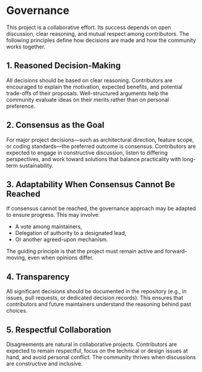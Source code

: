 # Governance

This project is a collaborative effort. Its success depends on open discussion, clear reasoning, and mutual respect among contributors. The following principles define how decisions are made and how the community works together.

## 1. Reasoned Decision-Making
All decisions should be based on clear reasoning. Contributors are encouraged to explain the motivation, expected benefits, and potential trade-offs of their proposals. Well-structured arguments help the community evaluate ideas on their merits rather than on personal preference.

## 2. Consensus as the Goal
For major project decisions—such as architectural direction, feature scope, or coding standards—the preferred outcome is consensus. Contributors are expected to engage in constructive discussion, listen to differing perspectives, and work toward solutions that balance practicality with long-term sustainability.

## 3. Adaptability When Consensus Cannot Be Reached
If consensus cannot be reached, the governance approach may be adapted to ensure progress. This may involve:
- A vote among maintainers,
- Delegation of authority to a designated lead,
- Or another agreed-upon mechanism.

The guiding principle is that the project must remain active and forward-moving, even when opinions differ.

## 4. Transparency
All significant decisions should be documented in the repository (e.g., in issues, pull requests, or dedicated decision records). This ensures that contributors and future maintainers understand the reasoning behind past choices.

## 5. Respectful Collaboration
Disagreements are natural in collaborative projects. Contributors are expected to remain respectful, focus on the technical or design issues at hand, and avoid personal conflict. The community thrives when discussions are constructive and inclusive.
